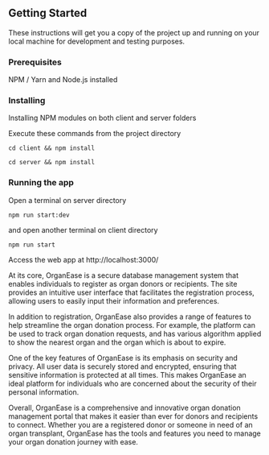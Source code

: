 ## Getting Started

These instructions will get you a copy of the project up and running on your local machine for development and testing purposes.

### Prerequisites

NPM / Yarn and Node.js installed

### Installing

Installing NPM modules on both client and server folders

Execute these commands from the project directory

```
cd client && npm install
```

```
cd server && npm install
```

### Running the app

Open a terminal on server directory

```
npm run start:dev
```

and open another terminal on client directory
```
npm run start
```


Access the web app at http://localhost:3000/

At its core, OrganEase is a secure database management system that enables individuals to register as organ donors or recipients. The site provides an intuitive user interface that facilitates the registration process, allowing users to easily input their information and preferences.

In addition to registration, OrganEase also provides a range of features to help streamline the organ donation process. For example, the platform can be used to track organ donation requests, and has various algorithm applied to show the nearest organ and the organ which is about to expire.

One of the key features of OrganEase is its emphasis on security and privacy. All user data is securely stored and encrypted, ensuring that sensitive information is protected at all times. This makes OrganEase an ideal platform for individuals who are concerned about the security of their personal information.

Overall, OrganEase is a comprehensive and innovative organ donation management portal that makes it easier than ever for donors and recipients to connect. Whether you are a registered donor or someone in need of an organ transplant, OrganEase has the tools and features you need to manage your organ donation journey with ease.


